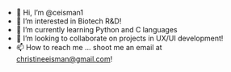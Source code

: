 - 👋 Hi, I’m @ceisman1
- 👀 I’m interested in Biotech R&D!
- 🌱 I’m currently learning Python and C languages
- 💞️ I’m looking to collaborate on projects in UX/UI development!
- 📫 How to reach me ... shoot me an email at christineeisman@gmail.com!

<!---
ceisman1/ceisman1 is a ✨ special ✨ repository because its `README.md` (this file) appears on your GitHub profile.
You can click the Preview link to take a look at your changes.
--->
